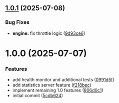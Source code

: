 ## [1.0.1](https://github.com/bloop-box/bloop-server-framework/compare/v1.0.0...v1.0.1) (2025-07-08)


### Bug Fixes

* **engine:** fix throttle logic ([9d93ce6](https://github.com/bloop-box/bloop-server-framework/commit/9d93ce6cb543ae94725847cdad940e5747fa8a67))

# 1.0.0 (2025-07-07)


### Features

* add health monitor and additional tests ([0991d5f](https://github.com/bloop-box/bloop-server-framework/commit/0991d5f625aca39f3e0b8ed9d227600d639d00d0))
* add statistics server feature ([f218bec](https://github.com/bloop-box/bloop-server-framework/commit/f218becda6be1ac753772513a5e8c656fc1a5c76))
* implement remaining 1.0 features ([806d0c1](https://github.com/bloop-box/bloop-server-framework/commit/806d0c168025408582f64ccd6257518f3edfa061))
* initial commit ([5cdb624](https://github.com/bloop-box/bloop-server-framework/commit/5cdb6244c2e30d86d56186b5a9e2978ba59924ff))
